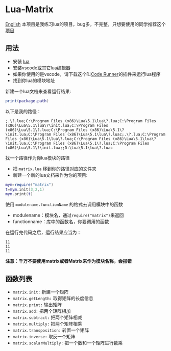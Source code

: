 # Lua-Matrix 
[English](./README-EN.md) 本项目是我练习lua的项目，bug多，不完整，只想要使用的同学推荐这个[项目](https://github.com/davidm/lua-matrix)
## 用法
- 安装 [lua](https://github.com/lua/lua/releases)
- 安装vscode或其它lua编辑器
- 如果你使用的是vscode，请下载这个叫[Code Runner](https://marketplace.visualstudio.com/items?itemName=formulahendry.code-runner)的插件来运行lua程序
- 找到你lua的模块地址
  
新建一个lua文档来查看运行结果:

```lua
print(package.path)
```
以下是我的路径：
```
;.\?.lua;C:\Program Files (x86)\Lua\5.1\lua\?.lua;C:\Program Files (x86)\Lua\5.1\lua\?\init.lua;C:\Program Files (x86)\Lua\5.1\?.lua;C:\Program Files (x86)\Lua\5.1\?\init.lua;C:\Program Files (x86)\Lua\5.1\lua\?.luac;.\?.lua;C:\Program Files (x86)\Lua\5.1\lua\?.lua;C:\Program Files (x86)\Lua\5.1\lua\?\init.lua;C:\Program Files (x86)\Lua\5.1\?.lua;C:\Program Files (x86)\Lua\5.1\?\init.lua;;D:\Lua\5.1\lua\?.luac
```
找一个路径作为你lua模块的路径
- 把 `matrix.lua` 移到你的路径对应的文件夹
- 新建一个新的lua文档来作为你的项目:
  
```lua
mym=require("matrix")
t=mym.init(3,2,1)
mym.print(t)
```
使用 `modulename.functionName` 的格式去调用模块中的函数
- modulename：模块名，通过`require("matrix")`来返回
- functionname：库中的函数名，你要调用的函数

在运行完代码之后，运行结果应当为：
```
11
11
11
```
**注意：千万不要使用matrix或者Matrix来作为模块名称，会报错**
## 函数列表
- `matrix.init:` 新建一个矩阵
- `matrix.getLength:` 取得矩阵的长度信息
- `matrix.print:` 输出矩阵
- `matrix.add:` 把两个矩阵相加
- `matrix.subtract:` 把两个矩阵相减
- `matrix.multiply:` 把两个矩阵相乘
- `matrix.transposition:` 转置一个矩阵
- `matrix.inverse:` 取反一个矩阵
- `matrix.scalarMultiply:` 把一个数和一个矩阵进行数乘